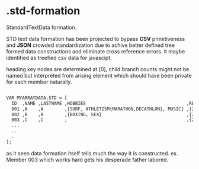 .std-formation
==============

StandardTextData formation.

STD text data formation has been projected
to bypass **CSV** primitiveness and **JSON** crowded standardization due to achive better defined tree formed data constructions
and eliminate cross reference errors.
it maybe identified as treefied csv data for javascipt.

heading key nodes are determined at [0],
child branch counts might not be named but interpreted from arising element which should have been private for each member naturally.
```html

VAR MYARRAYDATA.STD = [
  ID  ,NAME ,LASTNAME ,HOBBIES                                      ,REVENUES                           ,CHILDS     ,PARENT 
  001 ,A    ,A        ,{SURF, ATHLETISM{MARATHON,DECATHLON}, MUSIC} ,{2014{MARCH{$2000},APRIL{$1750}}}  ,{012,013}  ,dead
  002 ,B    ,B        ,{BOXING, SEX}                                ,{2014{APRIL{$150}}}                ,003        ,dead
  003 ,C    ,C        ,                                             ,{2014{MARCH{$6000},APRIL{$8750}}}  ,           ,002
  ...
  ..
  .
];
```
as it seen data formation itself tells much the way it is constructed. ex. Member 003 which works hard gets his desperade father labored. 

